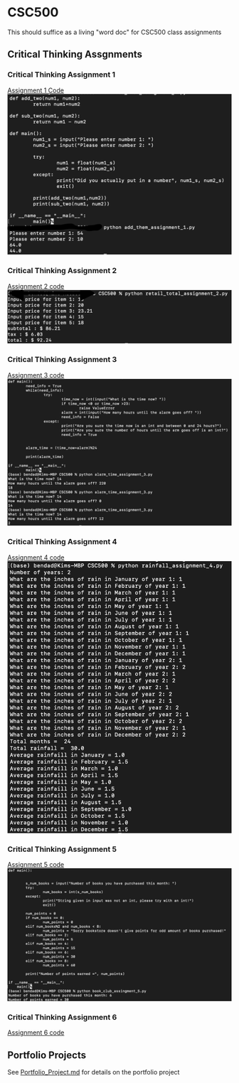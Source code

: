 # CSC500
This should suffice as a living "word doc" for CSC500 class assignments
## Critical Thinking Assgnments
### Critical Thinking Assignment 1

[Assignment 1 Code](add_them_assignment.py)
![Assignment 1 Running code](./images/Sikora_Assignment_1_Option_1.png)

### Critical Thinking Assignment 2

[Assignment 2 code](retail_total_assignment_2.py)
![Assignment 2](./images/Sikora_Assignment_2.png)

### Critical Thinking Assignment 3

[Assignment 3 code](alarm_time_assignment_3.py)
![Assignment 3](./images/Sikora_Assignment_3_alarm_clock.png)

### Critical Thinking Assignment 4

[Assignment 4 code](rainfall_assignment_4.py)
![Assignment 4](./images/Sikora_Assignment_4_rainfall.png)

### Critical Thinking Assignment 5

[Assignment 5 code](book_club_assingment_5.py)
![Assignment 5](./images/Sikora_Assignment_5_option_2.png)

### Critical Thinking Assignment 6

[Assignment 6 code](o2_course_info_assignment_6.py)

## Portfolio Projects
See [Portfolio_Project.md](Portfolio_Project.md) for details on the portfolio project

